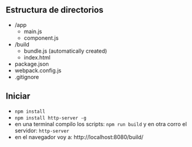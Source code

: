 
## Estructura de directorios

- /app
	- main.js
	- component.js
- /build
	- bundle.js (automatically created)
	- index.html
- package.json
- webpack.config.js
- .gitignore

## Iniciar
- `npm install`
- `npm install http-server -g`
- en una terminal compilo los scripts: `npm run build` y en otra corro el servidor: `http-server`
- en el navegador voy a: http://localhost:8080/build/